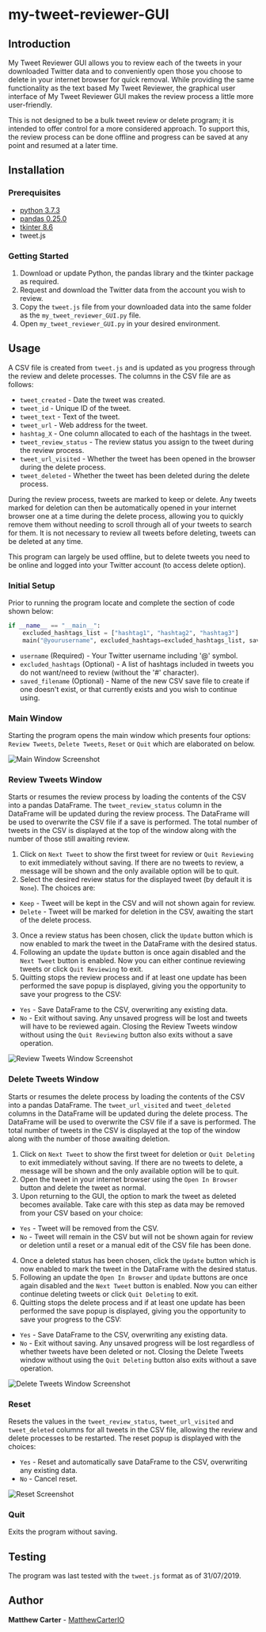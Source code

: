 # my-tweet-reviewer-GUI

## Introduction

My Tweet Reviewer GUI allows you to review each of the tweets in your downloaded Twitter data and to conveniently open those you choose to delete in your internet browser for quick removal. While providing the same functionality as the text based My Tweet Reviewer, the graphical user interface of My Tweet Reviewer GUI makes the review process a little more user-friendly.

This is not designed to be a bulk tweet review or delete program; it is intended to offer control for a more considered approach. To support this, the review process can be done offline and progress can be saved at any point and resumed at a later time.

## Installation

### Prerequisites

* [python 3.7.3](https://www.python.org/)
* [pandas 0.25.0](https://pandas.pydata.org/index.html)
* [tkinter 8.6](https://docs.python.org/3/library/tkinter.html)
* tweet.js

### Getting Started

1. Download or update Python, the pandas library and the tkinter package as required. 
2. Request and download the Twitter data from the account you wish to review.
3. Copy the `tweet.js` file from your downloaded data into the same folder as the `my_tweet_reviewer_GUI.py` file.
4. Open `my_tweet_reviewer_GUI.py` in your desired environment.

## Usage

A CSV file is created from `tweet.js` and is updated as you progress through the review and delete processes. The columns in the CSV file are as follows:

- `tweet_created` - Date the tweet was created.
- `tweet_id` - Unique ID of the tweet.
- `tweet_text` - Text of the tweet.
- `tweet_url` - Web address for the tweet.
- `hashtag_X` - One column allocated to each of the hashtags in the tweet.
- `tweet_review_status` - The review status you assign to the tweet during the review process.
- `tweet_url_visited` - Whether the tweet has been opened in the browser during the delete process.
- `tweet_deleted` - Whether the tweet has been deleted during the delete process.

During the review process, tweets are marked to keep or delete. Any tweets marked for deletion can then be automatically opened in your internet browser one at a time during the delete process, allowing you to quickly remove them without needing to scroll through all of your tweets to search for them. It is not necessary to review all tweets before deleting, tweets can be deleted at any time.

This program can largely be used offline, but to delete tweets you need to be online and logged into your Twitter account (to access delete option).

### Initial Setup

Prior to running the program locate and complete the section of code shown below:

```python
if __name__ == "__main__":
    excluded_hashtags_list = ["hashtag1", "hashtag2", "hashtag3"]
    main("@yourusername", excluded_hashtags=excluded_hashtags_list, saved_filename="my_tweet_review.csv")
```

- `username` (Required) - Your Twitter username including '@' symbol.
- `excluded_hashtags` (Optional) - A list of hashtags included in tweets you do not want/need to review (without the '#' character).
- `saved_filename` (Optional) - Name of the new CSV save file to create if one doesn't exist, or that currently exists and you wish to continue using.

### Main Window

Starting the program opens the main window which presents four options: `Review Tweets`, `Delete Tweets`, `Reset` or `Quit` which are elaborated on below.

![Main Window Screenshot](screenshots/main_window.png)

### Review Tweets Window

Starts or resumes the review process by loading the contents of the CSV into a pandas DataFrame. The `tweet_review_status` column in the DataFrame will be updated during the review process. The DataFrame will be used to overwrite the CSV file if a save is performed. The total number of tweets in the CSV is displayed at the top of the window along with the number of those still awaiting review.

1. Click on `Next Tweet` to show the first tweet for review or `Quit Reviewing` to exit immediately without saving. If there are no tweets to review, a message will be shown and the only available option will be to quit.
2. Select the desired review status for the displayed tweet (by default it is `None`). The choices are:
- `Keep` - Tweet will be kept in the CSV and will not shown again for review.
- `Delete` - Tweet will be marked for deletion in the CSV, awaiting the start of the delete process.
3. Once a review status has been chosen, click the `Update` button which is now enabled to mark the tweet in the DataFrame with the desired status. 
4. Following an update the `Update` button is once again disabled and the `Next Tweet` button is enabled. Now you can either continue reviewing tweets or click `Quit Reviewing` to exit.
5. Quitting stops the review process and if at least one update has been performed the save popup is displayed, giving you the opportunity to save your progress to the CSV: 
- `Yes` - Save DataFrame to the CSV, overwriting any existing data.
- `No` - Exit without saving. Any unsaved progress will be lost and tweets will have to be reviewed again. Closing the Review Tweets window without using the `Quit Reviewing` button also exits without a save operation.

![Review Tweets Window Screenshot](screenshots/review_tweets.png)

### Delete Tweets Window

Starts or resumes the delete process by loading the contents of the CSV into a pandas DataFrame. The `tweet_url_visited` and `tweet_deleted` columns in the DataFrame will be updated during the delete process. The DataFrame will be used to overwrite the CSV file if a save is performed. The total number of tweets in the CSV is displayed at the top of the window along with the number of those awaiting deletion.

1. Click on `Next Tweet` to show the first tweet for deletion or `Quit Deleting` to exit immediately without saving. If there are no tweets to delete, a message will be shown and the only available option will be to quit.
2. Open the tweet in your internet browser using the `Open In Browser` button and delete the tweet as normal. 
3. Upon returning to the GUI, the option to mark the tweet as deleted becomes available. Take care with this step as data may be removed from your CSV based on your choice: 
- `Yes` - Tweet will be removed from the CSV. 
- `No` - Tweet will remain in the CSV but will not be shown again for review or deletion until a reset or a manual edit of the CSV file has been done.
4. Once a deleted status has been chosen, click the `Update` button which is now enabled to mark the tweet in the DataFrame with the desired status. 
5. Following an update the `Open In Browser` and `Update` buttons are once again disabled and the `Next Tweet` button is enabled. Now you can either continue deleting tweets or click `Quit Deleting` to exit.
6. Quitting stops the delete process and if at least one update has been performed the save popup is displayed, giving you the opportunity to save your progress to the CSV: 
- `Yes` - Save DataFrame to the CSV, overwriting any existing data.
- `No` - Exit without saving. Any unsaved progress will be lost regardless of whether tweets have been deleted or not. Closing the Delete Tweets window without using the `Quit Deleting` button also exits without a save operation.

![Delete Tweets Window Screenshot](screenshots/delete_tweets.png)

### Reset

Resets the values in the `tweet_review_status`, `tweet_url_visited` and `tweet_deleted` columns for all tweets in the CSV file, allowing the review and delete processes to be restarted. The reset popup is displayed with the choices: 
- `Yes` - Reset and automatically save DataFrame to the CSV, overwriting any existing data.
- `No` - Cancel reset.

![Reset Screenshot](screenshots/reset.png)

### Quit

Exits the program without saving.

## Testing

The program was last tested with the `tweet.js` format as of 31/07/2019. 

## Author

**Matthew Carter** - [MatthewCarterIO](https://github.com/MatthewCarterIO)